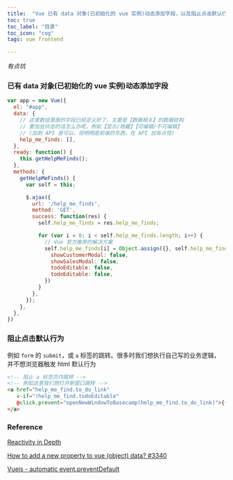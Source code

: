 ```yaml
---
title:  "Vue 已有 data 对象(已初始化的 vue 实例)动态添加字段，以及阻止点击默认行为"
toc: true
toc_label: "目录"
toc_icon: "cog"
tags: vue frontend

---
```


*有点坑*

### 已有 data 对象(已初始化的 vue 实例)动态添加字段
```javascript
var app = new Vue({
  el: "#app",
  data: {
    // 这里数组里面的字段已经定义好了，主要是【数据相关】的数据结构
    // 要加些状态的话怎么办呢，例如【显示/隐藏】【可编辑/不可编辑】
    // (加到 API 是可以，但明明是前端的东西，在 API 加有点怪)
    help_me_finds: [],
  },
  ready: function() {
    this.getHelpMeFinds();
  },
  methods: {
    getHelpMeFinds() {
      var self = this;

      $.ajax({
        url: '/help_me_finds',
        method: 'GET',
        success: function(res) {
          self.help_me_finds = res.help_me_finds;

          for (var i = 0; i < self.help_me_finds.length; i++) {
            // Vue 官方推荐的解决方案
            self.help_me_finds[i] = Object.assign({}, self.help_me_finds[i], {
              showCustomerModal: false,
              showSalesModal: false,
              todoEditable: false,
              todoEditable: false,
            })
          }
        },
      });
    },
  },
})
```

### 阻止点击默认行为

例如 `form` 的 `submit`，或 `a` 标签的跳转。很多时我们想执行自己写的业务逻辑，并不想浏览器触发 html 默认行为

```html
<!-- 阻止 a 标签页内跳转 -->
<!-- 例如这里我们想打开新窗口跳转 -->
<a href="help_me_find.to_do_link"
   v-if="!help_me_find.todoEditable"
   @click.prevent="openNewWindowToBasecamp(help_me_find.to_do_link)">{{ help_me_find.to_do_link }}
</a>
```

### Reference

[Reactivity in Depth](https://v1.vuejs.org/guide/reactivity.html)

[How to add a new property to vue (object) data? #3340](https://github.com/vuejs/vue/issues/3340)

[Vuejs - automatic event.preventDefault](http://stackoverflow.com/questions/49144791/ddg#49146048)

